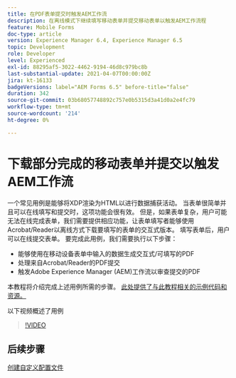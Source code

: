 ```yaml
---
title: 在PDF表单提交时触发AEM工作流
description: 在离线模式下继续填写移动表单并提交移动表单以触发AEM工作流程
feature: Mobile Forms
doc-type: article
version: Experience Manager 6.4, Experience Manager 6.5
topic: Development
role: Developer
level: Experienced
exl-id: 88295af5-3022-4462-9194-46d8c979bc8b
last-substantial-update: 2021-04-07T00:00:00Z
jira: kt-16133
badgeVersions: label="AEM Forms 6.5" before-title="false"
duration: 342
source-git-commit: 03b68057748892c757e0b5315d3a41d0a2e4fc79
workflow-type: tm+mt
source-wordcount: '214'
ht-degree: 0%

---
```


# 下载部分完成的移动表单并提交以触发AEM工作流

一个常见用例是能够将XDP渲染为HTML以进行数据捕获活动。 当表单很简单并且可以在线填写和提交时，这项功能会很有效。 但是，如果表单复杂，用户可能无法在线完成表单，我们需要提供相应功能，让表单填写者能够使用Acrobat/Reader以离线方式下载要填写的表单的交互式版本。 填写表单后，用户可以在线提交表单。
要完成此用例，我们需要执行以下步骤：

* 能够使用在移动设备表单中输入的数据生成交互式/可填写的PDF
* 处理来自Acrobat/Reader的PDF提交
* 触发Adobe Experience Manager (AEM)工作流以审查提交的PDF

本教程将介绍完成上述用例所需的步骤。 [此处提供了与此教程相关的示例代码和资源。](./deploy-assets.md)

以下视频概述了用例

>[!VIDEO](https://video.tv.adobe.com/v/29677?quality=12&learn=on)

## 后续步骤

[创建自定义配置文件](./custom-profile.md)